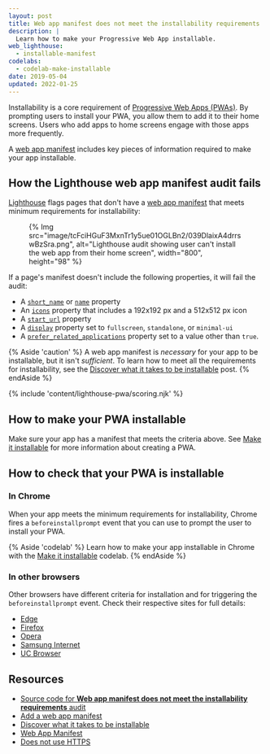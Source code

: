 ```yaml
---
layout: post
title: Web app manifest does not meet the installability requirements
description: |
  Learn how to make your Progressive Web App installable.
web_lighthouse:
  - installable-manifest
codelabs:
  - codelab-make-installable
date: 2019-05-04
updated: 2022-01-25
---
```


Installability is a core requirement of [Progressive Web Apps (PWAs)](/discover-installable).
By prompting users to install your PWA, you allow them to add it to their home screens.
Users who add apps to home screens engage with those apps more frequently.

A [web app manifest](/add-manifest/) includes key pieces of information
required to make your app installable.

## How the Lighthouse web app manifest audit fails

[Lighthouse](https://developers.google.com/web/tools/lighthouse/)
flags pages that don't have a [web app manifest](/add-manifest/)
that meets minimum requirements for installability:

<figure>
  {% Img src="image/tcFciHGuF3MxnTr1y5ue01OGLBn2/039DlaixA4drrswBzSra.png", alt="Lighthouse audit showing user can't install the web app from their home screen", width="800", height="98" %}
</figure>

If a page's manifest doesn't include the following properties,
it will fail the audit:
- A [`short_name`](https://developer.mozilla.org/docs/Web/Manifest/short_name)
  or [`name`](https://developer.mozilla.org/docs/Web/Manifest/name) property
- An [`icons`](https://developer.mozilla.org/docs/Web/Manifest/icons)
  property that includes a 192x192&nbsp;px and a 512x512&nbsp;px icon
- A [`start_url`](https://developer.mozilla.org/docs/Web/Manifest/start_url) property
- A [`display`](https://developer.mozilla.org/docs/Web/Manifest/display)
  property set to `fullscreen`, `standalone`, or `minimal-ui`
- A [`prefer_related_applications`](https://developers.google.com/web/fundamentals/app-install-banners/native)
  property set to a value other than `true`.

{% Aside 'caution' %}
A web app manifest is _necessary_ for your app to be installable,
but it isn't _sufficient_. To learn how to meet all the requirements
for installability, see the
[Discover what it takes to be installable](/discover-installable) post.
{% endAside %}

{% include 'content/lighthouse-pwa/scoring.njk' %}

## How to make your PWA installable
Make sure your app has a manifest that meets the criteria above.
See [Make it installable](/progressive-web-apps/#make-it-installable) for more information
about creating a PWA.

## How to check that your PWA is installable

### In Chrome

When your app meets the minimum requirements for installability,
Chrome fires a `beforeinstallprompt` event
that you can use to prompt the user to install your PWA.

{% Aside 'codelab' %}
Learn how to make your app installable in Chrome
with the [Make it installable](/codelab-make-installable) codelab.
{% endAside %}

### In other browsers
Other browsers have different criteria for installation
and for triggering the `beforeinstallprompt` event.
Check their respective sites for full details:
- [Edge](https://docs.microsoft.com/en-us/microsoft-edge/progressive-web-apps#requirements)
- [Firefox](https://developer.mozilla.org/docs/Web/Progressive_web_apps/Add_to_home_screen#How_do_you_make_an_app_A2HS-ready)
- [Opera](https://dev.opera.com/articles/installable-web-apps/)
- [Samsung Internet](https://hub.samsunginter.net/docs/ambient-badging/)
- [UC Browser](https://plus.ucweb.com/docs/pwa/docs-en/zvrh56)

## Resources

- [Source code for **Web app manifest does not meet the installability requirements** audit](https://github.com/GoogleChrome/lighthouse/blob/master/lighthouse-core/audits/installable-manifest.js)
- [Add a web app manifest](/add-manifest/)
- [Discover what it takes to be installable](/discover-installable)
- [Web App Manifest](https://developer.mozilla.org/docs/Web/Manifest)
- [Does not use HTTPS](/is-on-https/)
